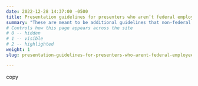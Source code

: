```yaml
---
date: 2022-12-28 14:37:00 -0500
title: Presentation guidelines for presenters who aren’t federal employees
summary: "These are meant to be additional guidelines that non-federal presenters must follow when attending digital.gov events. "
# Controls how this page appears across the site
# 0 -- hidden
# 1 -- visible
# 2 -- highlighted
weight: 1
slug: presentation-guidelines-for-presenters-who-arent-federal-employees

---
```


copy
